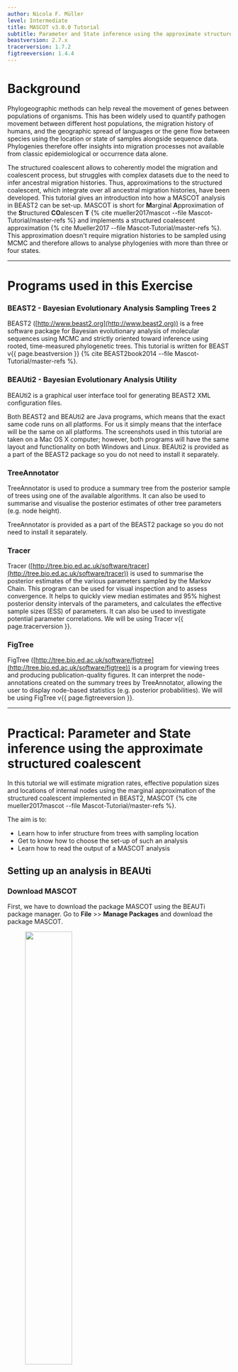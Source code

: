 ```yaml
---
author: Nicola F. Müller
level: Intermediate
title: MASCOT v3.0.0 Tutorial
subtitle: Parameter and State inference using the approximate structured coalescent
beastversion: 2.7.x
tracerversion: 1.7.2
figtreeversion: 1.4.4
---
```


# Background

Phylogeographic methods can help reveal the movement of genes between populations of organisms. This has been widely used to quantify pathogen movement between different host populations, the migration history of humans, and the geographic spread of languages or the gene flow between species using the location or state of samples alongside sequence data. Phylogenies therefore offer insights into migration processes not available from classic epidemiological or occurrence data alone.

The structured coalescent allows to coherently model the migration and coalescent process, but struggles with complex datasets due to the need to infer ancestral migration histories. Thus, approximations to the structured coalescent, which integrate over all ancestral migration histories, have been developed. This tutorial gives an introduction into how a MASCOT analysis in BEAST2 can be set-up. MASCOT is short for **M**arginal **A**pproximation of the **S**tructured **CO**alescen **T** {% cite mueller2017mascot --file Mascot-Tutorial/master-refs %} and implements a structured coalescent approximation {% cite Mueller2017 --file Mascot-Tutorial/master-refs %}. This approximation doesn't require migration histories to be sampled using MCMC and therefore allows to analyse phylogenies with more than three or four states.

----

# Programs used in this Exercise

### BEAST2 - Bayesian Evolutionary Analysis Sampling Trees 2

BEAST2 ([http://www.beast2.org](http://www.beast2.org)) is a free software package for Bayesian evolutionary analysis of molecular sequences using MCMC and strictly oriented toward inference using rooted, time-measured phylogenetic trees. This tutorial is written for BEAST v{{ page.beastversion }} {% cite BEAST2book2014 --file Mascot-Tutorial/master-refs %}.

### BEAUti2 - Bayesian Evolutionary Analysis Utility

BEAUti2 is a graphical user interface tool for generating BEAST2 XML configuration files.

Both BEAST2 and BEAUti2 are Java programs, which means that the exact same code runs on all platforms. For us it simply means that the interface will be the same on all platforms. The screenshots used in this tutorial are taken on a Mac OS X computer; however, both programs will have the same layout and functionality on both Windows and Linux. BEAUti2 is provided as a part of the BEAST2 package so you do not need to install it separately.

### TreeAnnotator

TreeAnnotator is used to produce a summary tree from the posterior sample of trees using one of the available algorithms. It can also be used to summarise and visualise the posterior estimates of other tree parameters (e.g. node height).

TreeAnnotator is provided as a part of the BEAST2 package so you do not need to install it separately.

### Tracer

Tracer ([http://tree.bio.ed.ac.uk/software/tracer](http://tree.bio.ed.ac.uk/software/tracer)) is used to summarise the posterior estimates of the various parameters sampled by the Markov Chain. This program can be used for visual inspection and to assess convergence. It helps to quickly view median estimates and 95% highest posterior density intervals of the parameters, and calculates the effective sample sizes (ESS) of parameters. It can also be used to investigate potential parameter correlations. We will be using Tracer v{{ page.tracerversion }}.

### FigTree

FigTree ([http://tree.bio.ed.ac.uk/software/figtree](http://tree.bio.ed.ac.uk/software/figtree)) is a program for viewing trees and producing publication-quality figures. It can interpret the node-annotations created on the summary trees by TreeAnnotator, allowing the user to display node-based statistics (e.g. posterior probabilities). We will be using FigTree v{{ page.figtreeversion }}.

----

# Practical: Parameter and State inference using the approximate structured coalescent

In this tutorial we will estimate migration rates, effective population sizes and locations of internal nodes using the marginal approximation of the structured coalescent implemented in BEAST2, MASCOT {% cite mueller2017mascot --file Mascot-Tutorial/master-refs %}.

The aim is to:

-   Learn how to infer structure from trees with sampling location
-   Get to know how to choose the set-up of such an analysis
-   Learn how to read the output of a MASCOT analysis

## Setting up an analysis in BEAUti

### Download MASCOT

First, we have to download the package MASCOT using the BEAUTi package manager. Go to **File** >> **Manage Packages** and download the package MASCOT.

<figure>

<a id="fig:example1"></a> <img src="figures/MascotDownload.png" style="width:50%;"/>

<figcaption>Figure 1: Download the MASCOT package.</figcaption>

</figure>

MASCOT will only be available in BEAUti once you close and restart the program.

### Loading the Influenza A/H3N2 Sequences (Partitions)

The sequence alignment is in the file [H3N2.nexus](http://github.com/nicfel/Mascot-Tutorial/raw/master/data/H3N2.nexus). Right-click on this link and save it to a folder on your computer. Once downloaded, this file can either be drag-and-dropped into BEAUti or added by using BEAUti's menu system via **File** >> **Import Alignment**. Once the sequences are added, we need to specify the sampling dates.

### Get the sampling times (Tip Dates)

Open the "Tip Dates" panel and then select the "Use tip dates" checkbox.

The sampling times are encoded in the sequence names. We can tell BEAUti to use these by clicking the **Auto-configure** button. The sampling times appear following the third vertical bar "\|" in the sequence name. To extract these times, select "split on character", enter "\|" (without the quotes) in the text box immediately to the right, and then select "3" from the drop-down box to the right, as shown in the figure below.

<figure>

<a id="fig:example1"></a> <img src="figures/TipDates.png" style="width:70%;"/>

<figcaption>Figure 2: Guess sampling times.</figcaption>

</figure>

Clicking "Ok" should now populate the table with the sample times extracted from the sequence names: the column **Date** should now have values between 2000 and 2002 and the column **Height** should have values from 0 to 2. The heights denote the time difference from a sequence to the most recently sampled sequence. If everything is specified correctly, the sequence with Height 0.0 should have Date 2001.9.

### Specify the Site Model (Site Model)

Next, we have to specify the site model. To do this, choose the "Site Model" tab. For Influenza Hemagluttanin sequences as we have here, HKY is the most commonly used model of nucleotide evolution. This model allows for differences in transversion and transition rates, meaning that changes between bases that are chemically more closely related (transitions) are allowed to have a different rate to changes between bases that chemically more distinct (transversions). Additionally, we should allow for different rate categories for different sites in the alignment. This can be done by setting the _Gamma Category Count_ to 4, which is just a value that has typically been used. Make sure that estimate is checked next to the shape parameter. To reduce the number of parameters we have to estimate, we can set Frequencies to Empirical.

<figure>

<a id="fig:example1"></a> <img src="figures/SiteModel.png" style="width:70%;"/>

<figcaption>Figure 4: Set the site model.</figcaption>

</figure>

### Set the clock model (Clock Model)

For rapidly evolving viruses, the assumption of a strict molecular clock is often made, meaning that the molecular clock is the same on each branch of the phylogeny. To decrease the burnin phase, we can set the initial value to 0.005.

<figure>

<a id="fig:example1"></a> <img src="figures/ClockRate.png" style="width:70%;"/>

<figcaption>Figure 5: Set the initial clock rate.</figcaption>

</figure>

### Get the sampling locations (Tip Locations)

We first have to choose the tree prior, which in this case is MASCOT. We do this by switching to the _Priors_ tab. Search the drop down menu next to `Tree.t:H3N2` and choose MASCOT. By default, the rate dynamics for this setting is `Constant`, which means that effective population sizes and migration rates are assumed to be constant through time. We next have to define the sampling location of the individual tips.

Initially the column **Location** should be _NOT\_SET_ for every sequence. After clicking the **Guess** button, you can split the sequence on the vertical bar "\|" again by selecting "split on character" and entering "\|" in the box. However, the locations are in the fourth group, so this time choose "4" from the drop-down menu. After clicking the **OK** button, the window should look like the one shown in the figure below:

<figure>

<a id="fig:example1"></a> <img src="figures/TipLocations.png" style="width:70%;"/>

<figcaption>Figure 3: Configuring sample locations.</figcaption>

</figure>

### Specify the priors (Priors)

Now, we need to set the priors for the various parameters of the model. You can find the parameter priors below the tree prior.

First, consider the effective population size parameter _Ne_. Since we have only a few samples per location, meaning little information about the different effective population sizes, we will need an informative prior. In this case we will use a log normal prior with parameters M=0 and S=1. (These are respectively the mean and variance of the corresponding normal distribution in log space.) To use this prior, choose "Log Normal" from the drop down menu to the right of the `Ne.t:H3N2` parameter label, then click the arrow to the left of the same label and fill in the parameter values appropriately (i.e. M=0 and S=1). Ensure that the "Mean In Real Space" checkbox remains unchecked.

The existing exponential distribution as a prior on the migration rate puts much weight on lower values while not prohibiting larger ones. For migration rates, a prior that prohibits too large values while not greatly distinguishing between very small and very _very_ small values is generally a good choice. Be aware however that the exponential distribution is quite an informative prior: one should be careful that to choose a mean so that feasible rates are at least within the 95% HPD interval of the prior. (This can be determined by clicking the arrow to the left of the parameter name and looking at the values below the graph that appears on the right.) We keep the default mean value of 1.

Finally, set the prior for the clock rate. We have a good idea about the clock rate of Influenza A/H3N2 Hemagglutinin. From previous work by other people, we know that the clock rate will be around 0.005 substitution per site per year. To include that prior knowledge, we can set the prior on the clock rate to a Log Normal distribution with mean in **real space** set to 0.005. To specify the mean in real space, make sure that the box "Mean In Real Space" is checked. If we set the S value to 0.25, we say that we expect the clock rate to be with 95% certainty between 0.00321 and 0.00731.

<figure>

<a id="fig:example1"></a> <img src="figures/Priors.png" style="width:70%;"/>

<figcaption>Figure 6: Set up of the prior distributions.</figcaption>

</figure>

We keep the default priors for the parameters gammaShape and kappa.

### Specify the MCMC chain length (MCMC)

Now switch to the "MCMC" tab. Here we can set the length of the MCMC chain and decide how frequently the parameter and trees are logged. For this dataset, 2 million iterations should be sufficient. In order to have enough samples but not create too large files, we can set the logEvery to 2000, so we have 1001 samples overall. Do this for the tracelog and the treelog. Next, we have to save the `*.xml` file using **File** >> **Save as**.

<figure>

<a id="fig:example1"></a> <img src="figures/MCMC.png" style="width:70%;"/>

<figcaption>Figure 7: save the \*.xml.</figcaption>

</figure>

### Run the analysis using BEAST2

Run the `*.xml` using BEAST2 or use finished runs from the _precooked-runs_ folder. The analysis should take about 6 to 7 minutes. If you want to learn some more about what the migration rates we actually estimate, have a look at this blog post of Peter Beerli [http://popgen.sc.fsu.edu/Migrate/Blog/Entries/2013/3/22_forward-backward_migration_rates.html](http://popgen.sc.fsu.edu/Migrate/Blog/Entries/2013/3/22_forward-backward_migration_rates.html).

### Analyse the log file using Tracer

First, we can open the `*.log` file in tracer to check if the MCMC has converged. The ESS value should be above 200 for almost all values and especially for the posterior estimates.

<figure>

<a id="fig:example1"></a> <img src="figures/LogPosterior.png" style="width:70%;"/>

<figcaption>Figure 8: Check if the posterior converged.</figcaption>

</figure>

We can have a look at the marginal posterior distributions for the effective population sizes. New York is inferred to have the largest effective population size before Hong Kong and New Zealand. This tells us that two lineages that are in New Zealand are expected to coalesce quicker than two lineages in Hong Kong or New York.

<figure>

<a id="fig:example1"></a> <img src="figures/LogNe.png" style="width:70%;"/>

<figcaption>Figure 9: Compare the different inferred effective population sizes.</figcaption>

</figure>

In this example, we have relatively little information about the effective population sizes of each location. This can lead to estimates that are greatly informed by the prior. Additionally, there can be great differences between median and mean estimates. The median estimates are generally more reliable since they are less influence by extreme values.

<figure>

<a id="fig:example1"></a> <img src="figures/MeanMedian.png" style="width:70%;"/>

<figcaption>Figure 10: Differences between mean and median estimates.</figcaption>

</figure>

We can then look at the inferred migration rates. The migration rates have the label b_migration.\*, meaning that they are backwards in time migration rates. The highest rates are from New York to Hong Kong. Because they are backwards in time migration rates, this means that lineages from New York are inferred to be likely from Hong Kong if we're going backwards in time. In the inferred phylogenies, we should therefore make the observation that lineages ancestral to samples from New York are inferred to be from Hong Kong backwards.

A more in depth explanation of what backwards migration really are can be found here [http://popgen.sc.fsu.edu/Migrate/Blog/Entries/2013/3/22_forward-backward_migration_rates.html](http://popgen.sc.fsu.edu/Migrate/Blog/Entries/2013/3/22_forward-backward_migration_rates.html)

<figure>

<a id="fig:example1"></a> <img src="figures/LogMigration.png" style="width:70%;"/>

<figcaption>Figure 11: Compare the inferred migration rates.</figcaption>

</figure>

### Make the summary tree using TreeAnnotator

Next, we want to summarize the trees. This we can do using TreeAnnotator. Until recently the _maximum clade credibility_ tree (MCC) has been the default summary method in TreeAnotator. To produce MCC trees TreeAnotator takes the set of trees and find the best supported tree by maximising the product of the posterior clade probabilities. It will then annotate this representative summary tree with the mean ages of all the nodes and the corresponding 95% HPD ranges as well as the posterior clade probability for each node. A new point estimate, called a _conditional clade distribution_ tree (CCD) has been proposed {% cite berling2025 --file Mascot-Tutorial/master-refs %}. It has been shown to outperform MCC in terms of accuracy (based on Robinson-Foulds distance to the true tree) and precision (how different are the point estimates calculated for replicate MCMC chains). CCD methods may produce a tree that would be well supported but has not been sampled during MCMC. This is beneficial for large trees and complex parameter regimes. Since both methods are still widely used, we show how to use them to summarise the posterior tree distribution. **To save time, you may run just one method and compare it to the other using the example below.**

#### Producing MCC tree

> Open **TreeAnnotator** and then set the options as in the [Figure 12](#fig:mcc) below. You have to specify the **Burnin percentage**, **Target tree type**, **Node heights**, **Input Tree File** and the **Output File**.
>
> Use the typed trees in the file `H3N2.H3N2.trees` as **Input Tree File**. Name output file `H3N2.mcc.tree`.
>
> After clicking **Run** the program should summarize the trees.

<figure>

<a id="fig:mcc"></a> <img src="figures/TreeAnnotator.png" style="width:50%;"/>

<figcaption>Figure 12: Make the maximum clade credibility tree.</figcaption>

</figure>

#### Producing CCD0 tree

To produce CCD0 summary tree, you will first need to install the CCD package.
> Open BEAUTi
> 
> Select **File** >> **Manage packages**
> 
> Select **CCD** package in the list and select **Install/Upgrade**
> 
> Close BEAUTi

<figure>
	<a id="fig:installCCD"></a>
	<img style="width:80%;" src="figures/installCCD0.png">
	<figcaption>Figure 13: Install CCD package</figcaption>
</figure>
<br>

Now you can proceed to make CCD0 tree:

> Open **TreeAnnotator** and then set the options as in the [Figure 13](#fig:ccd0) below. You have to specify the **Burnin percentage**, the **Node heights**, **Input Tree File** and the **Output File**.
>
> Use the typed trees in the file `H3N2.H3N2.trees` as **Input Tree File**. Name output file `H3N2.ccd0.tree`.
>
> After clicking **Run** the program should summarize the trees.

<figure>

<a id="fig:ccd0"></a> <img src="figures/treeannotator.ccd0.png" width="60%"/>

<figcaption>Figure 14: Make the conditional clade credibility tree.</figcaption>

</figure>

### Analyse and compare the MCC and CCD0 summary trees

In each logging step of the tree during the MCMC, MASCOT logs several different things. It logs the inferred probability of each node being in any possible location. In this example, these would be the inferred probabilities of being in Hong Kong, New York and New Zealand. Additonally, it logs the most likely location of each node.

> Open **FigTree** and load your chosen summary tree (`H3N2.mcc.tree or H3N2.ccd0.tree`).
>
> On the left hand menu, select **Appearance** \>\> **Colour by** and select **max**. This is the location that was inferred to be most often the most likely location of the node.
>
> Select **Trees** \>\> **Order nodes** \>\> **increasing**. The sorting step is only needed so we can compare trees better.
>
> You may optionally increase line weight (**Appearance** \>\> **Line weight**) and tip label font (**Tip Labels** \>\> **Font size**).

Figures 15 and 16 show the MCC and CCD0 trees respectively. First analyse tree for the method you followed.

We can determine if lineages ancestral to samples from New York are actually inferred to be from Hong Kong, or the probability of the root being in any of the locations.

To get the actual inferred probabilities of each node being in any of the 3 locations, you can go to **Node Labels** >> **Display** an then choose Hong_Kong, New_York or New_Zealand. These are the actual inferred probabilities of the nodes being in any location.

It should however be mentioned that the inference of nodes being in a particular location makes some simplifying assumptions, such as that there are no other locations (i.e. apart from the sampled locations) where lineages could have been.

Another important thing to know is that currently, we assume rates to be constant. This means that we assume that the population size of the different locations does not change over time. We also make the same assumption about the migration rates through time.

<figure>

<a id="fig:example1"></a> <img src="figures/figtree.mcc.png" style="width:100%;"/>

<figcaption>Figure 15: MCC tree, inferred node locations.</figcaption>

</figure>

<figure>

<a id="fig:example1"></a> <img src="figures/figtree.ccd0.png" style="width:100%;"/>

<figcaption>Figure 16: CCD0 tree, inferred node locations.</figcaption>

</figure>

Now, compare the figures for MCC and CCD0 summary trees. Can you see some differences?

One of the CCD0 summary method advantages is that it can evaluate tree topologies that were not sampled during the MCMC. This is why it usually performs better on high-entropy (uncertain, spread out) tree posterior. Knowing this, what observations can you make about our sample?

### Errors that can occur (Work in progress)

One of the errors message that can occur regularly is the following: `too many iterations, return negative infinity` This occurs when the integration step size of the ODE's to compute the probability of observing a phylogenetic tree in MASCOT is becoming too small. This generally occurs if at least one migration rate is really large or at least one effective population size is really small (i.e. the coalescent rate is really high). This causes integration steps to be extremely small, which in turn would require a lot of time to compute the probability of a phylogenetic tree under MASCOT. Instead of doing that, this state is rejected by assigning its log probability the value negative infinity.

This error can have different origins and a likely incomplete list is the following:

-   The priors on migration rates put too much weight on really high rates. To fix this, reconsider your priors on the migration rates. Particularly, check if the prior on the migration rates make sense in comparison to the height of the tree. If, for example, the tree has a height of 1000 years, but the prior on the migration rate is exponential with mean 1, then the prior assumption is that between any two states, we expected approximately 1000 migration events.

-   The prior on the effective population sizes is too low, meaning that the prior on the coalescent rates (1 over the effective population size) is too high. This can for example occur when the prior on the effective population size was chosen to be 1/X. To fix, reconsider your prior on the effective population size.

-   There is substantial changes of the effective population sizes and/or migration rates over time that are not modeled. In that case, changes in the effective population sizes or migration rates have to be explained by population structure, which can again lead to some effective population sizes being very low and some migration rates being very high. In that case, there is unfortunately not much that can be done, since MASCOT is not an appropriate model for the dataset.

-   There is strong subpopulation structure within the different subpopulations used. In that case, reconsider if the individual sub-populations used are reasonable.

----

# Useful Links

If you interested in the derivations of the marginal approximation of the structured coalescent, you can find them here {% cite Mueller2017 --file Mascot-Tutorial/master-refs %}. This paper also explains the mathematical differences to other methods such as the theory underlying BASTA. To get a better idea of how the states of internal nodes are calculated, have a look in this paper {% cite mueller2017mascot --file Mascot-Tutorial/master-refs %}.

-   MASCOT source code: [https://github.com/nicfel/Mascot](https://github.com/nicfel/Mascot)
-   [Bayesian Evolutionary Analysis with BEAST 2](http://www.beast2.org/book.html) {% cite BEAST2book2014 --file Mascot-Tutorial/master-refs.bib %}
-   BEAST 2 website and documentation: [http://www.beast2.org/](http://www.beast2.org/)
-   Join the BEAST user discussion: [http://groups.google.com/group/beast-users](http://groups.google.com/group/beast-users)

----

# Relevant References

{% bibliography --cited --file Mascot-Tutorial/master-refs %}
